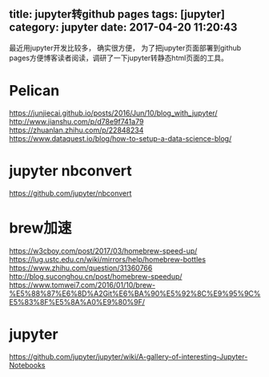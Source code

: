 title: jupyter转github pages
tags: [jupyter]
category: jupyter
date: 2017-04-20 11:20:43
---

最近用jupyter开发比较多， 确实很方便， 为了把jupyter页面部署到github pages方便博客读者阅读，调研了一下jupyter转静态html页面的工具。

<!-- more -->

# Pelican
https://junjiecai.github.io/posts/2016/Jun/10/blog_with_jupyter/
http://www.jianshu.com/p/d78e9f741a79
https://zhuanlan.zhihu.com/p/22848234
https://www.dataquest.io/blog/how-to-setup-a-data-science-blog/

# jupyter nbconvert
https://github.com/jupyter/nbconvert

# brew加速
https://w3cboy.com/post/2017/03/homebrew-speed-up/
https://lug.ustc.edu.cn/wiki/mirrors/help/homebrew-bottles
https://www.zhihu.com/question/31360766
http://blog.suconghou.cn/post/homebrew-speedup/
https://www.tomwei7.com/2016/01/10/brew-%E5%88%87%E6%8D%A2Git%E6%BA%90%E5%92%8C%E9%95%9C%E5%83%8F%E5%8A%A0%E9%80%9F/

# jupyter
https://github.com/jupyter/jupyter/wiki/A-gallery-of-interesting-Jupyter-Notebooks